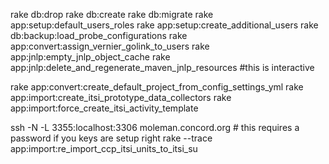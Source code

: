 rake db:drop
rake db:create
rake db:migrate
rake app:setup:default_users_roles
rake app:setup:create_additional_users
rake db:backup:load_probe_configurations
rake app:convert:assign_vernier_golink_to_users
rake app:jnlp:empty_jnlp_object_cache
rake app:jnlp:delete_and_regenerate_maven_jnlp_resources  #this is interactive

rake app:convert:create_default_project_from_config_settings_yml
rake app:import:create_itsi_prototype_data_collectors
rake app:import:force_create_itsi_activity_template

ssh -N -L 3355:localhost:3306 moleman.concord.org # this requires a password if you keys are setup right
rake --trace app:import:re_import_ccp_itsi_units_to_itsi_su